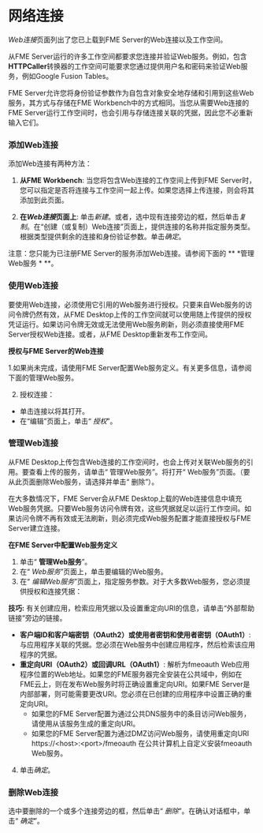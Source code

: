 # 网络连接 #

*Web连接*页面列出了您已上载到FME Server的Web连接以及工作空间。

从FME Server运行的许多工作空间都要求您连接并验证Web服务。例如，包含**HTTPCaller**转换器的工作空间可能要求您通过提供用户名和密码来验证Web服务，例如Google Fusion Tables。

FME Server允许您将身份验证参数作为自包含对象安全地存储和引用到这些Web服务，其方式与存储在FME Workbench中的方式相同。当您从需要Web连接的FME Server运行工作空间时，也会引用与存储连接关联的凭据，因此您不必重新输入它们。

### 添加Web连接 ###

添加Web连接有两种方法：

1. **从FME Workbench**: 当您将包含Web连接的工作空间上传到FME Server时，您可以指定是否将连接与工作空间一起上传。如果您选择上传连接，则会将其添加到此页面。

2. **在*Web连接*页面上**: 单击*新建*。或者，选中现有连接旁边的框，然后单击*复制*。在“创建（或复制）Web连接”页面上，提供连接的名称并指定服务类型。根据类型提供剩余的连接和身份验证参数。单击*确定*。

注意：您只能为已注册FME Server的服务添加Web连接。请参阅下面的 ** *管理Web服务 * **。

### 使用Web连接 ###

要使用Web连接，必须使用它引用的Web服务进行授权。只要来自Web服务的访问令牌仍然有效，从FME Desktop上传的工作空间就可以使用随上传提供的授权凭证运行。如果访问令牌无效或无法使用Web服务刷新，则必须直接使用FME Server授权Web连接。或者，从FME Desktop重新发布工作空间。

**授权与FME Server的Web连接**

1.如果尚未完成，请使用FME Server配置Web服务定义。有关更多信息，请参阅下面的管理Web服务。

2. 授权连接：
  - 单击连接以将其打开。
  - 在“编辑”页面上，单击“ *授权*”。


### 管理Web连接 ###

从FME Desktop上传包含Web连接的工作空间时，也会上传对关联Web服务的引用。要查看上传的服务，请单击“ 管理Web服务”。将打开“ Web服务”页面。（要从此页面删除Web服务，请选择并单击“ 删除”）。

在大多数情况下，FME Server会从FME Desktop上载的Web连接信息中填充Web服务凭据。只要Web服务访问令牌有效，这些凭据就足以运行工作空间。如果访问令牌不再有效或无法刷新，则必须完成Web服务配置才能直接授权与FME Server建立连接。

<!--To use the web services your connections reference, they must be registered with FME Server. There are two ways for this registration to occur:-->
**在FME Server中配置Web服务定义**
1. 单击“ **管理Web服务**”。
2. 在“ *Web服务*”页面上，单击要编辑的Web服务。
3. 在“ *编辑Web服务*”页面上，指定服务参数。对于大多数Web服务，您必须提供授权和连接凭据：

**技巧:** 有关创建应用，检索应用凭据以及设置重定向URI的信息，请单击“外部帮助链接”旁边的链接。

- **客户端ID和客户端密钥（OAuth2）或使用者密钥和使用者密钥（OAuth1）**: 与应用程序关联的凭据。您必须在Web服务中创建应用程序，然后检索该应用程序的凭据。
- **重定向URI（OAuth2）或回调URL（OAuth1）**: 解析为fmeoauth Web应用程序位置的Web地址。如果您的FME服务器完全安装在公共域中，例如在FME云上，则在发布Web服务时将正确设置重定向URI。如果FME Server是内部部署，则可能需要更改URI。您必须在已创建的应用程序中设置正确的重定向URI。
    + 如果您的FME Server配置为通过公共DNS服务中的条目访问Web服务，请使用从该服务生成的重定向URI。
    + 如果您的FME Server配置为通过DMZ访问Web服务，请使用重定向URI https://&lt;host&gt;:&lt;port&gt;/fmeoauth 在公共计算机上自定义安装fmeoauth Web服务。

4. 单击*确定*。

### 删除Web连接 ###

选中要删除的一个或多个连接旁边的框，然后单击“ *删除*”。在确认对话框中，单击“ *确定*”。
